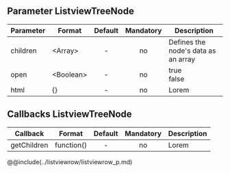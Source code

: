 ## Parameter ListviewTreeNode

|	Parameter			|			Format			|	Default					|	Mandatory	|	Description				| 
|		---				|			---				|	:---:					|	:---:		|		---					|
|	children	|	<dt>&lt;Array&gt;	|	-	|	no	|	Defines the node's data as an array	|
|	open	|	<dt>&lt;Boolean&gt;	|	-	|	no	|	<dt>true<dd><dt>false<dd>	|
|	html 	|	{}	|	-	|	no	|	Lorem	|


## Callbacks ListviewTreeNode

|	Callback	|	Format	|	Default	|	Mandatory	|	Description	| 
|		---				|			---				|	:---:					|	:---:		|		---					|
|	getChildren	|	<dt>function()	|	-	|	no	|	Lorem	|


@@include(../listviewrow/listviewrow_p.md) 